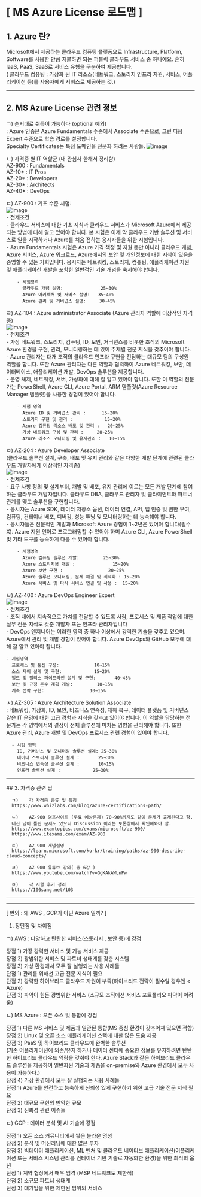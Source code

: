 # [ MS Azure License 로드맵 ]
## 1. Azure 란?   
  Microsoft에서 제공하는 클라우드 컴퓨팅 플랫폼으로 Infrastructure, Platform, Software를 사용한 만큼 지불하면 되는 퍼블릭 클라우드 서비스 중 하나예요. 흔히 IaaS, PaaS, SaaS로 서비스 유형을 구분하여 제공합니다.   
   ( 클라우드 컴퓨팅 : 가상화 된 IT 리소스(네트워크, 스토리지 인프라 자원, 서비스, 어플리케이션 등)를 사용자에게 서비스로 제공하는 것.)
  
  <hr>   
  
## 2. MS Azure License 관련 정보
 ㄱ) 순서대로 취득이 가능하다 (optional 예외)   
    : Azure 인증은 Azure Fundamentals 수준에서 Associate 수준으로, 그런 다음 Expert 수준으로 학습 경로를 설정합니다.   
      Specialty Certificates는 특정 도메인을 전문화 하려는 사람들.
      ![image](https://user-images.githubusercontent.com/96723249/200974110-3f04c66b-2b71-467f-b04b-71554ee411a3.png)   
       
 ㄴ) 자격증 별 IT 역할군 (내 관심사 한해서 정리함)   
     AZ-900 : Fundamentals   
     AZ-10* : IT Pros   
     AZ-20* : Developers   
     AZ-30* : Architects   
     AZ-40* : DevOps   
        

  ㄷ) AZ-900 : 기초 수준 시험.   
      ![image](https://user-images.githubusercontent.com/96723249/200974603-181d14e8-5bbe-409b-a0a6-ecd2bb2df019.png)   
        - 전제조건      
        -	클라우드 서비스에 대한 기초 지식과 클라우드 서비스가 Microsoft Azure에서 제공되는 방법에 대해 알고 있어야 합니다. 본 시험은 이제 막 클라우드 기반 솔루션 및 서비스로 일을 시작하거나 Azure를 처음 접하는 응시자들을 위한 시험입니다.    
        -	Azure Fundamentals 시험은 Azure 가격 책정 및 지원 뿐만 아니라 클라우드 개념, Azure 서비스, Azure 워크로드, Azure에서의 보안 및 개인정보에 대한 지식이 있음을 증명할 수 있는 기회입니다. 응시자는 네트워킹, 스토리지, 컴퓨팅, 애플리케이션 지원 및 애플리케이션 개발을 포함한 일반적인 기술 개념을 숙지해야 합니다.     
        
        - 시험영역   
          클라우드 개념 설명:              25~30%   
          Azure 아키텍처 및 서비스 설명:   35~40%   
          Azure 관리 및 거버넌스 설명:     30~45%   
   
  ㄹ) AZ-104 : Azure administrator Associate (Azure 관리자 역할에 이상적인 자격증)   
        ![image](https://user-images.githubusercontent.com/96723249/200975730-8bbe5095-e190-4a57-ade1-33284ef4397f.png)   
        - 전제조건   
        - 가상 네트워크, 스토리지, 컴퓨팅, ID, 보안, 거버넌스를 비롯한 조직의 Microsoft Azure 환경을 구현, 관리, 모니터링하는 데 있어 주제별 전문 지식을 갖추어야 합니다.   
        - Azure 관리자는 대개 조직의 클라우드 인프라 구현을 전담하는 대규모 팀의 구성원 역할을 합니다. 또한 Azure 관리자는 다른 역할과 협력하여 Azure 네트워킹, 보안, 데이터베이스, 애플리케이션 개발, DevOps 솔루션을 제공합니다.   
        - 운영 체제, 네트워킹, 서버, 가상화에 대해 잘 알고 있어야 합니다. 또한 이 역할의 전문가는 PowerShell, Azure CLI, Azure Portal, ARM 템플릿(Azure Resource Manager 템플릿)을 사용한 경험이 있어야 합니다.   

        - 시험 영역
          Azure ID 및 거버넌스 관리 :		15~20%   
          스토리지 구현 및 관리 :			15~20%   
          Azure 컴퓨팅 리소스 배포 및 관리 : 	20~25%   
          가상 네트워크 구성 및 관리 :		20~25%   
          Azure 리소스 모니터링 및 유지관리 : 	10~15%   

  ㅁ) AZ-204 : Azure Developer Associate    
    (클라우드 솔루션 설계, 구축, 배포 및 유지 관리와 같은 다양한 개발 단계에 관련된 클라우드 개발자에게 이상적인 자격증)   
        ![image](https://user-images.githubusercontent.com/96723249/200976895-a7a67c6c-8978-40e8-a1c3-39c5027b6f84.png)   
        - 전제조건   
        -	요구 사항 정의 및 설계부터, 개발 및 배포, 유지 관리에 이르는 모든 개발 단계에 참여하는 클라우드 개발자입니다. 클라우드 DBA, 클라우드 관리자 및 클라이언트와 파트너 관계를 맺고 솔루션을 구현합니다.   
        -	응시자는 Azure SDK, 데이터 저장소 옵션, 데이터 연결, API, 앱 인증 및 권한 부여, 컴퓨팅, 컨테이너 배포, 디버깅, 성능 튜닝 및 모니터링하는 데 능숙해야 합니다.   
        -	응시자들은 전문적인 개발과 Microsoft Azure 경험이 1~2년은 있어야 합니다(필수X). Azure 지원 언어로 프로그래밍할 수 있어야 하며 Azure CLI, Azure PowerShell 및 기타 도구를 능숙하게 다룰 수 있어야 합니다.   
        
        - 시험영역
          Azure 컴퓨팅 솔루션 개발:			25~30%
          Azure 스토리지용 개발 :				15~20%
          Azure 보안 구현 : 				20~25%
          Azure 솔루션 모니터링, 문제 해결 및 최적화 :	15~20%
          Azure 서비스 및 타사 서비스 연결 및 사용 : 	15~20%
          
  ㅂ) AZ-400 : Azure DevOps Engineer Expert   
    ![image](https://user-images.githubusercontent.com/96723249/200977485-bc80a89b-561c-4f2c-a880-38ebfda21882.png)   
    - 전제조건   
    - 조직 내에서 지속적으로 가치를 전달할 수 있도록 사람, 프로세스 및 제품 작업에 대한 실무 전문 지식도 갖춘 개발자 또는 인프라 관리자입니다   
    - DevOps 엔지니어는 이러한 영역 중 하나 이상에서 강력한 기술을 갖추고 있으며. Azure에서 관리 및 개발 경험이 있어야 합니다. Azure DevOps와 GitHub 모두에 대해 잘 알고 있어야 합니다.   
    
    - 시험영역   
      프로세스 및 통신 구성:				10~15%   
      소스 제어 설계 및 구현:			15~20%   
      빌드 및 릴리스 파이프라인 설계 및 구현: 		40~45%   
      보안 및 규정 준수 계획 개발:			10~15%   
      계측 전략 구현: 				10~15%   
      
  ㅅ) AZ-305 : Azure Architecture Solution Associate   
      : 네트워킹, 가상화, ID, 보안, 비즈니스 연속성, 재해 복구, 데이터 플랫폼 및 거버넌스 같은 IT 운영에 대한 고급 경험과 지식을 갖추고 있어야 합니다. 이 역할을 담당하는 전문가는 각 영역에서의 결정이 전체 솔루션에 미치는 영향을 관리해야 합니다. 또한 Azure 관리, Azure 개발 및 DevOps 프로세스 관련 경험이 있어야 합니다.   
      
      - 시험 영역   
        ID, 거버넌스 및 모니터링 솔루션 설계:	25~30%   
        데이터 스토리지 솔루션 설계 :		25~30%   
        비즈니스 연속성 솔루션 설계 : 		10~15%   
        인프라 솔루션 설계 :			25~30%   

<hr>   
  ## 3.	자격증 관련 팁   
  
      ㄱ)	각 자격증 종류 및 특징   
      https://www.whizlabs.com/blog/azure-certifications-path/   
      
      ㄴ)	AZ-900 덤프사이트 (무료 예상문제) 70~90%까지도 같이 문제가 출제된다고 함.   
      대신 답이 틀린 문제도 있으니 Discussion 이라는 토론창에서 확인해봐야 함.   
      https://www.examtopics.com/exams/microsoft/az-900/   
      https://www.itexams.com/exam/AZ-900   
      
      ㄷ)	AZ-900 개념설명   
      https://learn.microsoft.com/ko-kr/training/paths/az-900-describe-cloud-concepts/   
      
      ㄹ)	AZ-900 유튜브 강의( 총 6강 )   
      https://www.youtube.com/watch?v=GgKAkAWLnPw   
      
      ㅁ)	각 시험 후기 정리   
      https://100sang.net/103   
                      
<hr>   <hr>   

[ 번외 : 왜 AWS , GCP가 아닌 Azure 일까? ]   
1.	장단점 및 차이점   

  ㄱ)	AWS : 다양하고 탄탄한 서비스(스토리지 , 보안 등)에 강점 
  
  장점 1) 가장 강력한 서비스 및 기능 서비스 제공   
  장점 2) 광범위한 서비스 및 파트너 생태계를 갖춘 시스템     
  장점 3) 가상 환경에서 모두 잘 실행되는 사용 사례들   
  단점 1) 관리를 위해선 고급 전문 지식이 필요   
  단점 2) 강력한 하이브리드 클라우드 자원이 부족(하이브리드 전략이 필수일 경우엔 < Azure)   
  단점 3) 파악이 힘든 광범위한 서비스 (소규모 조직에선 서비스 포트폴리오 파악이 어려움)   

  ㄴ)	MS Azure :  오픈 소스 및 통합에 강점   
  
  장점 1) 다른 MS 서비스 및 제품과 일관된 통합(MS 중심 환경이 갖추어져 있으면 적합)   
  장점 2) Linux 및 오픈 소스 애플리케이션 스택에 대한 많은 도움 제공   
  장점 3) PaaS 및 하이브리드 클라우드에 완벽한 솔루션   
  (기존 어플리케이션에 의존/유지 하거나 데이터 센터에 중요한 정보를 유지하려면 탄탄한 하이브리드 클라우드 역량을 갖춰야 한다. Azure Stack과 같은 하이브리드 클라우드 솔루션을 제공하여 일반화된 기술과 제품을 on-premise와 Azure 환경에서 모두 사용이 가능하다.)   
  장점 4) 가상 환경에서 모두 잘 실행되는 사용 사례들   
  단점 1) Azure를 안전하고 능숙하게 신뢰성 있게 구현하기 위한 고급 기술 전문 지식 필요   
  단점 2) 대규모 구현의 빈약한 규모   
  단점 3) 신뢰성 관련 이슈들    

  ㄷ)	GCP : 데이터 분석 및 AI 기술에 강점  
  
  장점 1) 오픈 소스 커뮤니티에서 쌓은 놀라운 명성   
  장점 2) 분석 및 머신러닝에 대한 많은 투자   
  장점 3) 빅데이터 애플리케이션, ML 벤처 및 클라우드 네이티브 애플리케이션(어플리케이션 또는 서비스 시스템 관리를 컨테이너 기반 기술로 자동화한 환경)을 위한 최적의 옵션   
  단점 1) 계약 협상에서 매우 엄격 (MSP 네트워크도 제한적)   
  단점 2) 소규모 파트너 생태계   
  단점 3) 대기업을 위한 제한된 범위의 서비스   


